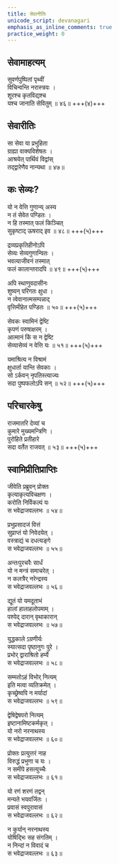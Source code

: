 ```yaml
---
title: सेवानीतिः
unicode_script: devanagari
emphasis_as_inline_comments: true
practice_weight: 0
---
```


## सेवामाहत्यम्
सुवर्णपुष्पितां पृथ्वीं  
विचिन्वन्ति नरास्त्रयः ।  
शूरश्च कृतविद्यश्च  
यश्च जानाति सेवितुम् ॥ ४६॥ +++(४)+++

## सेवारीतिः
सा सेवा या प्रभुहिता  
ग्राह्या वाक्यविशेषतः ।  
आश्रयेत् पार्थिवं विद्वांस्  
तद्द्वारेणैव नान्यथा ॥ ४७॥

## कः सेव्यः?
यो न वेत्ति गुणान्य् अस्य  
न तं सेवेत पण्डितः ।  
न हि तस्मात् फलं किञ्चित्  
सुकृष्टाद् ऊषराद् इव ॥ ४८॥ +++(५)+++

द्रव्यप्रकृतिहीनोऽपि  
सेव्यः सेव्यगुणान्वितः ।  
भवत्याजीवनं तस्मात्  
फलं कालान्तरादपि ॥ ४९॥ +++(५)+++

अपि स्थाणुवदासीनः  
शुष्यन् परिगतः क्षुधा ।  
न त्वेवानात्मसम्पन्नाद्  
वृत्तिमीहेत पण्डितः ॥ ५०॥ +++(५)+++

सेवकः स्वामिनं द्वेष्टि  
कृपणं परुषाक्षरम् ।  
आत्मानं किं स न द्वेष्टि  
सेव्यासेव्यं न वेत्ति यः ॥ ५१॥ +++(५)+++

यमाश्रित्य न विश्रामं  
क्षुधार्ता यान्ति सेवकाः ।  
सो ऽर्कवन् नृपतिस्त्याज्यः  
सदा पुष्पफलोऽपि सन् ॥ ५२॥ +++(५)+++

## परिचारकेषु
राजमातरि देव्यां च  
कुमारे मुख्यमन्त्रिणि ।  
पुरोहिते प्रतीहारे  
सदा वर्तेत राजवत् ॥ ५३॥ +++(५)+++

## स्वामिप्रीतिप्राप्तिः
जीवेति प्रब्रुवन् प्रोक्तः  
कृत्याकृत्यविचक्षणः ।  
करोति निर्विकल्पं यः  
स भवेद्राजवल्लभः ॥ ५४॥

प्रभुप्रसादजं वित्तं  
सुप्राप्तं यो निवेदयेत् ।  
वस्त्राद्यं च दधत्यङ्गे  
स भवेद्राजवल्लभः ॥ ५५॥

अन्तःपुरचरैः सार्धं  
यो न मन्त्रं समाचरेत् ।  
न कलत्रैर् नरेन्द्रस्य  
स भवेद्राजवल्लभः ॥ ५६॥

द्यूतं यो यमदूताभं  
हालां हालाहलोपमाम् ।  
पश्येद् दारान् वृथाकारान्  
स भवेद्राजवल्लभः ॥ ५७॥

युद्धकाले ऽग्रणीर्यः  
स्यात्सदा पृष्ठानुगः पुरे ।  
प्रभोर् द्वाराश्रितो हर्म्ये  
स भवेद्राजवल्लभः ॥ ५८॥

सम्मतोऽहं विभोर् नित्यम्  
इति मत्वा व्यतिक्रमेत् ।  
कृच्छ्रेष्वपि न मर्यादां  
स भवेद्राजवल्लभः ॥ ५९॥

द्वेषिद्वेषपरो नित्यम्  
इष्टानामिष्टकर्मकृत् ।  
यो नरो नरनाथस्य  
स भवेद्राजवल्लभः ॥ ६०॥

प्रोक्तः प्रत्युत्तरं नाह  
विरुद्धं प्रभुणा च यः ।  
न समीपे हसत्युच्चैः  
स भवेद्राजवल्लभः ॥ ६१॥

यो रणं शरणं तद्वन्  
मन्यते भयवर्जितः ।  
प्रवासं स्वपुरावासं  
स भवेद्राजवल्लभः ॥ ६२॥

न कुर्यान् नरनाथस्य  
योषिद्भिः सह संगतिम् ।  
न निन्दां न विवादं च  
स भवेद्राजवल्लभः ॥ ६३॥
